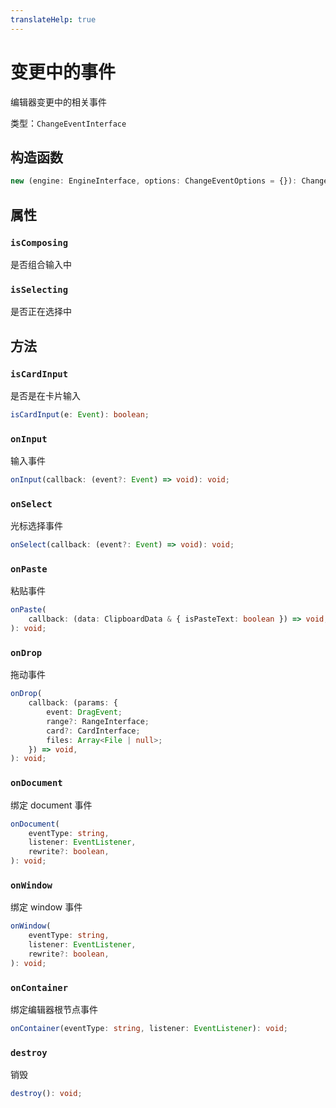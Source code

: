 ```yaml
---
translateHelp: true
---
```


# 变更中的事件

编辑器变更中的相关事件

类型：`ChangeEventInterface`

## 构造函数

```ts
new (engine: EngineInterface, options: ChangeEventOptions = {}): ChangeEventInterface;
```

## 属性

### `isComposing`

是否组合输入中

### `isSelecting`

是否正在选择中

## 方法

### `isCardInput`

是否是在卡片输入

```ts
isCardInput(e: Event): boolean;
```

### `onInput`

输入事件

```ts
onInput(callback: (event?: Event) => void): void;
```

### `onSelect`

光标选择事件

```ts
onSelect(callback: (event?: Event) => void): void;
```

### `onPaste`

粘贴事件

```ts
onPaste(
    callback: (data: ClipboardData & { isPasteText: boolean }) => void,
): void;
```

### `onDrop`

拖动事件

```ts
onDrop(
    callback: (params: {
        event: DragEvent;
        range?: RangeInterface;
        card?: CardInterface;
        files: Array<File | null>;
    }) => void,
): void;
```

### `onDocument`

绑定 document 事件

```ts
onDocument(
    eventType: string,
    listener: EventListener,
    rewrite?: boolean,
): void;
```

### `onWindow`

绑定 window 事件

```ts
onWindow(
    eventType: string,
    listener: EventListener,
    rewrite?: boolean,
): void;
```

### `onContainer`

绑定编辑器根节点事件

```ts
onContainer(eventType: string, listener: EventListener): void;
```

### `destroy`

销毁

```ts
destroy(): void;
```
